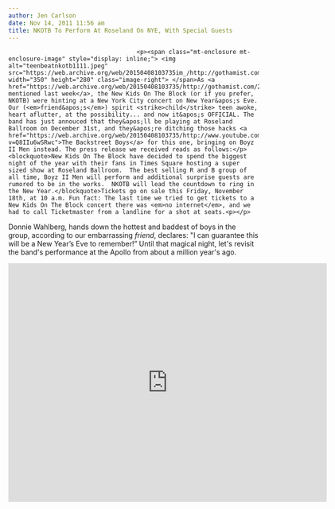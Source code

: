```yaml
---
author: Jen Carlson
date: Nov 14, 2011 11:56 am
title: NKOTB To Perform At Roseland On NYE, With Special Guests
---
```


	
										<p><span class="mt-enclosure mt-enclosure-image" style="display: inline;"> <img alt="teenbeatnkotb1111.jpeg" src="https://web.archive.org/web/20150408103735im_/http://gothamist.com/attachments/arts_jen/teenbeatnkotb1111.jpeg" width="350" height="280" class="image-right"> </span>As <a href="https://web.archive.org/web/20150408103735/http://gothamist.com/2011/11/11/very_important_nkotb_will_be_in_nyc.php">we mentioned last week</a>, the New Kids On The Block (or if you prefer, NKOTB) were hinting at a New York City concert on New Year&apos;s Eve. Our (<em>friend&apos;s</em>) spirit <strike>child</strike> teen awoke, heart aflutter, at the possibility... and now it&apos;s OFFICIAL. The band has just annouced that they&apos;ll be playing at Roseland Ballroom on December 31st, and they&apos;re ditching those hacks <a href="https://web.archive.org/web/20150408103735/http://www.youtube.com/watch?v=Q8IIu6wSRwc">The Backstreet Boys</a> for this one, bringing on Boyz II Men instead. The press release we received reads as follows:</p><blockquote>New Kids On The Block have decided to spend the biggest night of the year with their fans in Times Square hosting a super sized show at Roseland Ballroom.  The best selling R and B group of all time, Boyz II Men will perform and additional surprise guests are rumored to be in the works.  NKOTB will lead the countdown to ring in the New Year.</blockquote>Tickets go on sale this Friday, November 18th, at 10 a.m. Fun fact: The last time we tried to get tickets to a New Kids On The Block concert there was <em>no internet</em>, and we had to call Ticketmaster from a landline for a shot at seats.<p></p>

<p>Donnie Wahlberg, hands down the hottest and baddest of boys in the group, according to our embarrassing <em>friend</em>, declares: &quot;I can guarantee this will be a New Year&#x2019;s Eve to remember!&#x201D; Until that magical night, let&apos;s revisit the band&apos;s performance at the Apollo from about a million year&apos;s ago.</p>

<p><iframe width="640" height="480" src="https://web.archive.org/web/20150408103735if_/http://www.youtube.com/embed/8tNQaasVcHg" frameborder="0" allowfullscreen></iframe></p>					
										
									
				